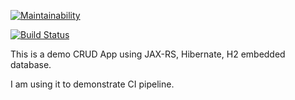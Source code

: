 [![Maintainability](https://api.codeclimate.com/v1/badges/95e03e72705156878d22/maintainability)](https://codeclimate.com/github/mohit-vora/JavaHibernateH2CRUDApp/maintainability)

[![Build Status](https://travis-ci.org/mohit-vora/JavaHibernateH2CRUDApp.svg?branch=master)](https://travis-ci.org/mohit-vora/JavaHibernateH2CRUDApp)

This is a demo CRUD App using JAX-RS, Hibernate, H2 embedded database.

I am using it to demonstrate CI pipeline.
